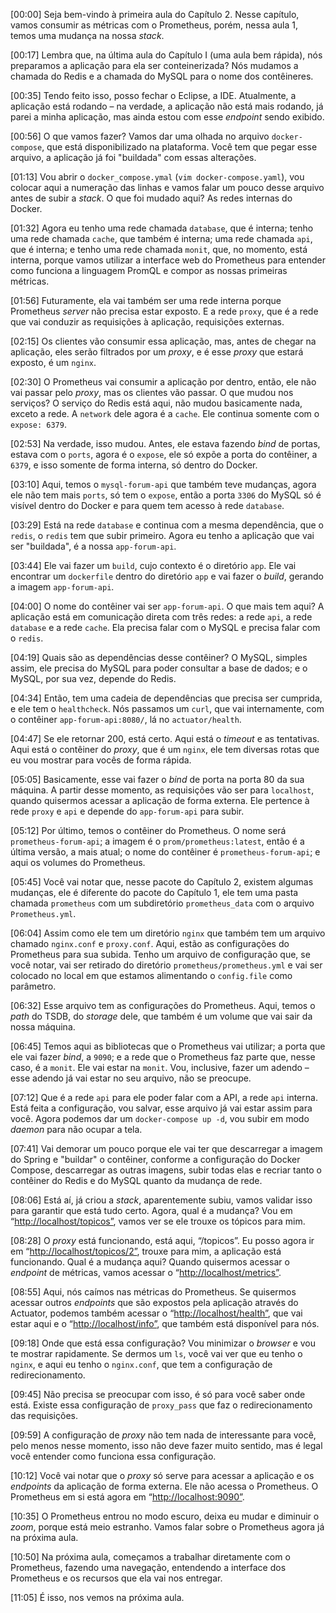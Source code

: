 \[00:00\] Seja bem-vindo à primeira aula do Capítulo 2. Nesse capítulo, vamos consumir as métricas com o Prometheus, porém, nessa aula 1, temos uma mudança na nossa _stack_.

\[00:17\] Lembra que, na última aula do Capítulo I (uma aula bem rápida), nós preparamos a aplicação para ela ser conteinerizada? Nós mudamos a chamada do Redis e a chamada do MySQL para o nome dos contêineres.

\[00:35\] Tendo feito isso, posso fechar o Eclipse, a IDE. Atualmente, a aplicação está rodando – na verdade, a aplicação não está mais rodando, já parei a minha aplicação, mas ainda estou com esse _endpoint_ sendo exibido.

\[00:56\] O que vamos fazer? Vamos dar uma olhada no arquivo `docker-compose`, que está disponibilizado na plataforma. Você tem que pegar esse arquivo, a aplicação já foi "buildada" com essas alterações.

\[01:13\] Vou abrir o `docker_compose.ymal` (`vim docker-compose.yaml`), vou colocar aqui a numeração das linhas e vamos falar um pouco desse arquivo antes de subir a _stack_. O que foi mudado aqui? As redes internas do Docker.

\[01:32\] Agora eu tenho uma rede chamada `database`, que é interna; tenho uma rede chamada `cache`, que também é interna; uma rede chamada `api`, que é interna; e tenho uma rede chamada `monit`, que, no momento, está interna, porque vamos utilizar a interface web do Prometheus para entender como funciona a linguagem PromQL e compor as nossas primeiras métricas.

\[01:56\] Futuramente, ela vai também ser uma rede interna porque Prometheus _server_ não precisa estar exposto. E a rede `proxy`, que é a rede que vai conduzir as requisições à aplicação, requisições externas.

\[02:15\] Os clientes vão consumir essa aplicação, mas, antes de chegar na aplicação, eles serão filtrados por um _proxy_, e é esse _proxy_ que estará exposto, é um `nginx`.

\[02:30\] O Prometheus vai consumir a aplicação por dentro, então, ele não vai passar pelo _proxy_, mas os clientes vão passar. O que mudou nos serviços? O serviço do Redis está aqui, não mudou basicamente nada, exceto a rede. A `network` dele agora é a `cache`. Ele continua somente com o `expose: 6379`.

\[02:53\] Na verdade, isso mudou. Antes, ele estava fazendo _bind_ de portas, estava com o `ports`, agora é o `expose`, ele só expõe a porta do contêiner, a `6379`, e isso somente de forma interna, só dentro do Docker.

\[03:10\] Aqui, temos o `mysql-forum-api` que também teve mudanças, agora ele não tem mais `ports`, só tem o `expose`, então a porta `3306` do MySQL só é visível dentro do Docker e para quem tem acesso à rede `database`.

\[03:29\] Está na rede `database` e continua com a mesma dependência, que o `redis`, o `redis` tem que subir primeiro. Agora eu tenho a aplicação que vai ser "buildada", é a nossa `app-forum-api`.

\[03:44\] Ele vai fazer um `build`, cujo contexto é o diretório `app`. Ele vai encontrar um `dockerfile` dentro do diretório `app` e vai fazer o _build_, gerando a imagem `app-forum-api`.

\[04:00\] O nome do contêiner vai ser `app-forum-api`. O que mais tem aqui? A aplicação está em comunicação direta com três redes: a rede `api`, a rede `database` e a rede `cache`. Ela precisa falar com o MySQL e precisa falar com o `redis`.

\[04:19\] Quais são as dependências desse contêiner? O MySQL, simples assim, ele precisa do MySQL para poder consultar a base de dados; e o MySQL, por sua vez, depende do Redis.

\[04:34\] Então, tem uma cadeia de dependências que precisa ser cumprida, e ele tem o `healthcheck`. Nós passamos um `curl`, que vai internamente, com o contêiner `app-forum-api:8080/`, lá no `actuator/health`.

\[04:47\] Se ele retornar 200, está certo. Aqui está o _timeout_ e as tentativas. Aqui está o contêiner do _proxy_, que é um `nginx`, ele tem diversas rotas que eu vou mostrar para vocês de forma rápida.

\[05:05\] Basicamente, esse vai fazer o _bind_ de porta na porta 80 da sua máquina. A partir desse momento, as requisições vão ser para `localhost`, quando quisermos acessar a aplicação de forma externa. Ele pertence à rede `proxy` e `api` e depende do `app-forum-api` para subir.

\[05:12\] Por último, temos o contêiner do Prometheus. O nome será `prometheus-forum-api`; a imagem é o `prom/prometheus:latest`, então é a última versão, a mais atual; o nome do contêiner é `prometheus-forum-api`; e aqui os volumes do Prometheus.

\[05:45\] Você vai notar que, nesse pacote do Capítulo 2, existem algumas mudanças, ele é diferente do pacote do Capítulo 1, ele tem uma pasta chamada `prometheus` com um subdiretório `prometheus_data` com o arquivo `Prometheus.yml`.

\[06:04\] Assim como ele tem um diretório `nginx` que também tem um arquivo chamado `nginx.conf` e `proxy.conf`. Aqui, estão as configurações do Prometheus para sua subida. Tenho um arquivo de configuração que, se você notar, vai ser retirado do diretório `prometheus/prometheus.yml` e vai ser colocado no local em que estamos alimentando o `config.file` como parâmetro.

\[06:32\] Esse arquivo tem as configurações do Prometheus. Aqui, temos o _path_ do TSDB, do _storage_ dele, que também é um volume que vai sair da nossa máquina.

\[06:45\] Temos aqui as bibliotecas que o Prometheus vai utilizar; a porta que ele vai fazer _bind_, a `9090`; e a rede que o Prometheus faz parte que, nesse caso, é a `monit`. Ele vai estar na `monit`. Vou, inclusive, fazer um adendo – esse adendo já vai estar no seu arquivo, não se preocupe.

\[07:12\] Que é a rede `api` para ele poder falar com a API, a rede `api` interna. Está feita a configuração, vou salvar, esse arquivo já vai estar assim para você. Agora podemos dar um `docker-compose up -d`, vou subir em modo _daemon_ para não ocupar a tela.

\[07:41\] Vai demorar um pouco porque ele vai ter que descarregar a imagem do Spring e "buildar" o contêiner, conforme a configuração do Docker Compose, descarregar as outras imagens, subir todas elas e recriar tanto o contêiner do Redis e do MySQL quanto da mudança de rede.

\[08:06\] Está aí, já criou a _stack_, aparentemente subiu, vamos validar isso para garantir que está tudo certo. Agora, qual é a mudança? Vou em “[http://localhost/topicos”](http://localhost/topicos%E2%80%9D), vamos ver se ele trouxe os tópicos para mim.

\[08:28\] O _proxy_ está funcionando, está aqui, “/topicos”. Eu posso agora ir em “[http://localhost/topicos/2”](http://localhost/topicos/2%E2%80%9D), trouxe para mim, a aplicação está funcionando. Qual é a mudança aqui? Quando quisermos acessar o _endpoint_ de métricas, vamos acessar o “[http://localhost/metrics”](http://localhost/metrics%E2%80%9D).

\[08:55\] Aqui, nós caímos nas métricas do Prometheus. Se quisermos acessar outros _endpoints_ que são expostos pela aplicação através do Actuator, podemos também acessar o “[http://localhost/health”](http://localhost/health%E2%80%9D), que vai estar aqui e o “[http://localhost/info”](http://localhost/info%E2%80%9D), que também está disponível para nós.

\[09:18\] Onde que está essa configuração? Vou minimizar o _browser_ e vou te mostrar rapidamente. Se dermos um `ls`, você vai ver que eu tenho o `nginx`, e aqui eu tenho o `nginx.conf`, que tem a configuração de redirecionamento.

\[09:45\] Não precisa se preocupar com isso, é só para você saber onde está. Existe essa configuração de `proxy_pass` que faz o redirecionamento das requisições.

\[09:59\] A configuração de _proxy_ não tem nada de interessante para você, pelo menos nesse momento, isso não deve fazer muito sentido, mas é legal você entender como funciona essa configuração.

\[10:12\] Você vai notar que o _proxy_ só serve para acessar a aplicação e os _endpoints_ da aplicação de forma externa. Ele não acessa o Prometheus. O Prometheus em si está agora em “[http://localhost:9090”](http://localhost:9090%E2%80%9D).

\[10:35\] O Prometheus entrou no modo escuro, deixa eu mudar e diminuir o _zoom_, porque está meio estranho. Vamos falar sobre o Prometheus agora já na próxima aula.

\[10:50\] Na próxima aula, começamos a trabalhar diretamente com o Prometheus, fazendo uma navegação, entendendo a interface dos Prometheus e os recursos que ela vai nos entregar.

\[11:05\] É isso, nos vemos na próxima aula.
